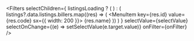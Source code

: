 <Filters
          selectChildren={
            listingsLoading ? (
              <CircularProgress size={16} />
            ) : (
              listings?.data.listings.billers.map((res) => (
                <MenuItem key={res.id} value={res.code} sx={{ width: 200 }}>
                  {res.name}
                </MenuItem>
              ))
            )
          }
          selectValue={selectValue}
          selectOnChange={(e) => setSelectValue(e.target.value)}
          onFilter={onFilter}
        />